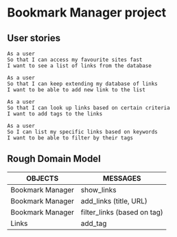 # Bookmark Manager project

## User stories

```
As a user
So that I can access my favourite sites fast
I want to see a list of links from the database
```
```
As a user
So that I can keep extending my database of links
I want to be able to add new link to the list
```
```
As a user
So that I can look up links based on certain criteria
I want to add tags to the links
```
```
As a user
So I can list my specific links based on keywords
I want to be able to filter by their tags
```
## Rough Domain Model

|OBJECTS | MESSAGES |
|---------------|-----------------|
|Bookmark Manager|show_links|
|Bookmark Manager|add_links (title, URL)|
|Bookmark Manager|filter_links (based on tag)|
|Links|add_tag|
